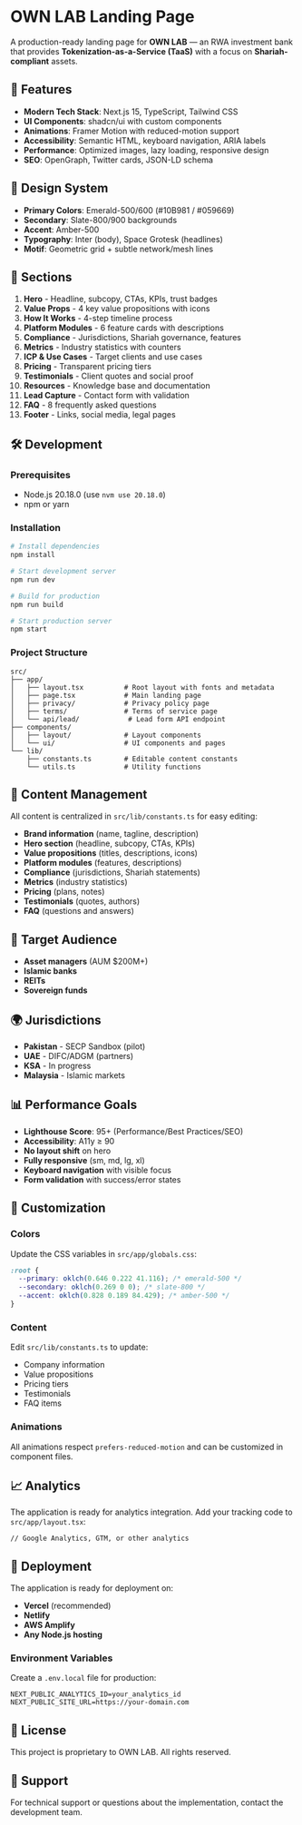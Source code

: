 # OWN LAB Landing Page

A production-ready landing page for **OWN LAB** — an RWA investment bank that provides **Tokenization-as-a-Service (TaaS)** with a focus on **Shariah-compliant** assets.

## 🚀 Features

- **Modern Tech Stack**: Next.js 15, TypeScript, Tailwind CSS
- **UI Components**: shadcn/ui with custom components
- **Animations**: Framer Motion with reduced-motion support
- **Accessibility**: Semantic HTML, keyboard navigation, ARIA labels
- **Performance**: Optimized images, lazy loading, responsive design
- **SEO**: OpenGraph, Twitter cards, JSON-LD schema

## 🎨 Design System

- **Primary Colors**: Emerald-500/600 (#10B981 / #059669)
- **Secondary**: Slate-800/900 backgrounds
- **Accent**: Amber-500
- **Typography**: Inter (body), Space Grotesk (headlines)
- **Motif**: Geometric grid + subtle network/mesh lines

## 📱 Sections

1. **Hero** - Headline, subcopy, CTAs, KPIs, trust badges
2. **Value Props** - 4 key value propositions with icons
3. **How It Works** - 4-step timeline process
4. **Platform Modules** - 6 feature cards with descriptions
5. **Compliance** - Jurisdictions, Shariah governance, features
6. **Metrics** - Industry statistics with counters
7. **ICP & Use Cases** - Target clients and use cases
8. **Pricing** - Transparent pricing tiers
9. **Testimonials** - Client quotes and social proof
10. **Resources** - Knowledge base and documentation
11. **Lead Capture** - Contact form with validation
12. **FAQ** - 8 frequently asked questions
13. **Footer** - Links, social media, legal pages

## 🛠️ Development

### Prerequisites

- Node.js 20.18.0 (use `nvm use 20.18.0`)
- npm or yarn

### Installation

```bash
# Install dependencies
npm install

# Start development server
npm run dev

# Build for production
npm run build

# Start production server
npm start
```

### Project Structure

```
src/
├── app/
│   ├── layout.tsx          # Root layout with fonts and metadata
│   ├── page.tsx            # Main landing page
│   ├── privacy/            # Privacy policy page
│   ├── terms/              # Terms of service page
│   └── api/lead/            # Lead form API endpoint
├── components/
│   ├── layout/             # Layout components
│   └── ui/                 # UI components and pages
└── lib/
    ├── constants.ts        # Editable content constants
    └── utils.ts            # Utility functions
```

## 📝 Content Management

All content is centralized in `src/lib/constants.ts` for easy editing:

- **Brand information** (name, tagline, description)
- **Hero section** (headline, subcopy, CTAs, KPIs)
- **Value propositions** (titles, descriptions, icons)
- **Platform modules** (features, descriptions)
- **Compliance** (jurisdictions, Shariah statements)
- **Metrics** (industry statistics)
- **Pricing** (plans, notes)
- **Testimonials** (quotes, authors)
- **FAQ** (questions and answers)

## 🎯 Target Audience

- **Asset managers** (AUM $200M+)
- **Islamic banks**
- **REITs**
- **Sovereign funds**

## 🌍 Jurisdictions

- **Pakistan** - SECP Sandbox (pilot)
- **UAE** - DIFC/ADGM (partners)
- **KSA** - In progress
- **Malaysia** - Islamic markets

## 📊 Performance Goals

- **Lighthouse Score**: 95+ (Performance/Best Practices/SEO)
- **Accessibility**: A11y ≥ 90
- **No layout shift** on hero
- **Fully responsive** (sm, md, lg, xl)
- **Keyboard navigation** with visible focus
- **Form validation** with success/error states

## 🔧 Customization

### Colors
Update the CSS variables in `src/app/globals.css`:

```css
:root {
  --primary: oklch(0.646 0.222 41.116); /* emerald-500 */
  --secondary: oklch(0.269 0 0); /* slate-800 */
  --accent: oklch(0.828 0.189 84.429); /* amber-500 */
}
```

### Content
Edit `src/lib/constants.ts` to update:
- Company information
- Value propositions
- Pricing tiers
- Testimonials
- FAQ items

### Animations
All animations respect `prefers-reduced-motion` and can be customized in component files.

## 📈 Analytics

The application is ready for analytics integration. Add your tracking code to `src/app/layout.tsx`:

```tsx
// Google Analytics, GTM, or other analytics
```

## 🚀 Deployment

The application is ready for deployment on:
- **Vercel** (recommended)
- **Netlify**
- **AWS Amplify**
- **Any Node.js hosting**

### Environment Variables

Create a `.env.local` file for production:

```env
NEXT_PUBLIC_ANALYTICS_ID=your_analytics_id
NEXT_PUBLIC_SITE_URL=https://your-domain.com
```

## 📄 License

This project is proprietary to OWN LAB. All rights reserved.

## 🤝 Support

For technical support or questions about the implementation, contact the development team.